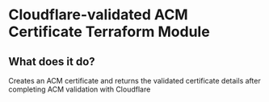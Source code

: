# Cloudflare-validated ACM Certificate Terraform Module

## What does it do?

Creates an ACM certificate and returns the validated certificate details after completing ACM validation with Cloudflare
